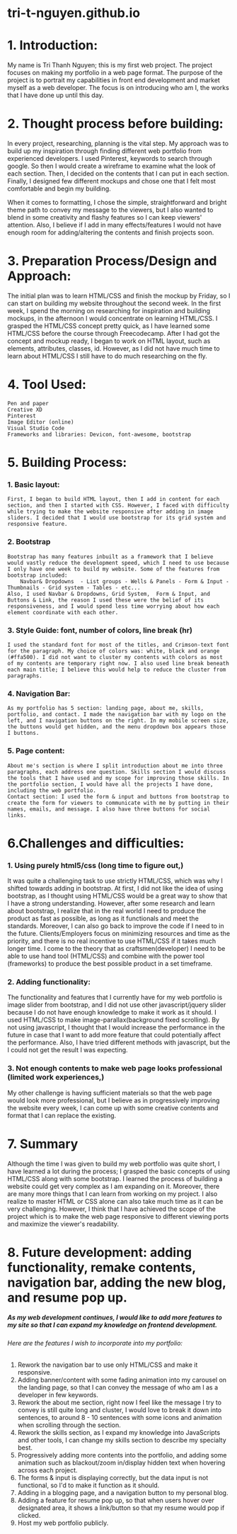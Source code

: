 # tri-t-nguyen.github.io

# 1. Introduction: #
 My name is Tri Thanh Nguyen; this is my first web project. The project focuses on making my portfolio in a web page format. The purpose of the project is to portrait my capabilities in front end development and market myself as a web developer. The focus is on introducing who am I, the works that I have done up until this day. 

# 2. Thought process before building:
In every project, researching, planning is the vital step. My approach was to build up my inspiration through finding different web portfolio from experienced developers. I used Pinterest, keywords to search through google. So then I would create a wireframe to examine what the look of each section. Then, I decided on the contents that I can put in each section. Finally, I designed few different mockups and chose one that I felt most comfortable and begin my building. 

When it comes to formatting, I chose the simple, straightforward and bright theme path to convey my message to the viewers, but I also wanted to blend in some creativity and flashy features so I can keep viewers' attention. Also, I believe if I add in many effects/features I would not have enough room for adding/altering the contents and finish projects soon.  

# 3. Preparation Process/Design and Approach: 
The initial plan was to learn HTML/CSS and finish the mockup by Friday, so I can start on building my website throughout the second week. 
In the first week, I spend the morning on researching for inspiration and building mockups, in the afternoon I would concentrate on learning HTML/CSS. I grasped the HTML/CSS concept pretty quick, as I have learned some HTML/CSS before the course through Freecodecamp. After I had got the concept and mockup ready, I began to work on HTML layout, such as elements, attributes, classes, id. However, as I did not have much time to learn about HTML/CSS I still have to do much researching on the fly. 
# 4. Tool Used:
    Pen and paper
    Creative XD
    Pinterest
    Image Editor (online)
    Visual Studio Code
    Frameworks and libraries: Devicon, font-awesome, bootstrap

# 5. Building Process: 
### 1. Basic layout:
    First, I began to build HTML layout, then I add in content for each section, and then I started with CSS. However, I faced with difficulty while trying to make the website responsive after adding in image sliders. I decided that I would use bootstrap for its grid system and responsive feature. 
### 2. Bootstrap
    Bootstrap has many features inbuilt as a framework that I believe would vastly reduce the development speed, which I need to use because I only have one week to build my website. Some of the features from bootstrap included: 
        Navbar& Dropdowns  - List groups - Wells & Panels - Form & Input - Thumbnails - Grid system - Tables - etc...
    Also, I used Navbar & Dropdowns, Grid System,  Form & Input, and Buttons & Link, the reason I used these were the belief of its responsiveness, and I would spend less time worrying about how each element coordinate with each other. 
### 3. Style Guide: font, number of colors, line break (hr)
    I used the standard font for most of the titles, and Crimson-text font for the paragraph. My choice of colors was: white, black and orange (#ffa500). I did not want to cluster my contents with colors as most of my contents are temporary right now. I also used line break beneath each main title; I believe this would help to reduce the cluster from paragraphs. 
### 4. Navigation Bar:
    As my portfolio has 5 section: landing page, about me, skills, portfolio, and contact. I made the navigation bar with my logo on the left, and I navigation buttons on the right. In my mobile screen size, the buttons would get hidden, and the menu dropdown box appears those I buttons. 
### 5. Page content:
    About me's section is where I split introduction about me into three paragraphs, each address one question. Skills section I would discuss the tools that I have used and my scope for improving those skills. In the portfolio section, I would have all the projects I have done, including the web portfolio. 
    Contact section: I used the form & input and buttons from bootstrap to create the form for viewers to communicate with me by putting in their names, emails, and message. I also have three buttons for social links. 
# 6.Challenges and difficulties: 
### 1. Using purely html5/css (long time to figure out,)
It was quite a challenging task to use strictly HTML/CSS, which was why I shifted towards adding in bootstrap. At first, I did not like the idea of using bootstrap, as I thought using HTML/CSS would be a great way to show that I have a strong understanding. However, after some research and learn about bootstrap, I realize that in the real world I need to produce the product as fast as possible, as long as it functionals and meet the standards. Moreover, I can also go back to improve the code if I need to in the future. Clients/Employers focus on minimizing resources and time as the priority, and there is no real incentive to use HTML/CSS if it takes much longer time. I come to the theory that as craftsmen(developer) I need to be able to use hand tool (HTML/CSS) and combine with the power tool (frameworks) to produce the best possible product in a set timeframe.
### 2. Adding functionality: 
The functionality and features that I currently have for my web portfolio is image slider from bootstrap, and I did not use other javascript/jquery slider because I do not have enough knowledge to make it work as it should. I used HTML/CSS to make image-parallax(background fixed scrolling). By not using javascript, I thought that I would increase the performance in the future in case that I want to add more feature that could potentially affect the performance. Also, I have tried different methods with javascript, but the I could not get the result I was expecting. 
### 3. Not enough contents to make web page looks professional (limited work experiences,)
My other challenge is having sufficient materials so that the web page would look more professional, but I believe as in progressively improving the website every week, I can come up with some creative contents and format that I can replace the existing. 
# 7. Summary
Although the time I was given to build my web portfolio was quite short, I have learned a lot during the process; I grasped the basic concepts of using HTML/CSS along with some bootstrap. I learned the process of building a website could get very complex as I am expanding on it. Moreover, there are many more things that I can learn from working on my project. I also realize to master HTML or CSS alone can also take much time as it can be very challenging. However, I think that I have achieved the scope of the project which is to make the web page responsive to different viewing ports and maximize the viewer's readability. 

# 8. Future development: adding functionality, remake contents, navigation bar, adding the new blog, and resume pop up. 
##### As my web development continues, I would like to add more features to my site so that I can expand my knowledge on frontend development.
###### Here are the features I wish to incorporate into my portfolio: 
1. Rework the navigation bar to use only HTML/CSS and make it responsive.
2. Adding banner/content with some fading animation into my carousel on the landing page, so that I can convey the message of who am I as a developer in few keywords.
3. Rework the about me section, right now I feel like the message I try to convey is still quite long and cluster, I would love to break it down into sentences, to around 8 - 10 sentences with some icons and animation when scrolling through the section. 
4. Rework the skills section, as I expand my knowledge into JavaScripts and other tools, I can change my skills section to describe my specialty best. 
5. Progressively adding more contents into the portfolio, and adding some animation such as blackout/zoom in/display hidden text when hovering across each project. 
6. The forms & input is displaying correctly, but the data input is not functional, so I'd to make it function as it should.
7. Adding in a blogging page, and a navigation button to my personal blog. 
8. Adding a feature for resume pop up, so that when users hover over designated area, it shows a link/button so that my resume would pop if clicked. 
9. Host my web portfolio publicly. 
